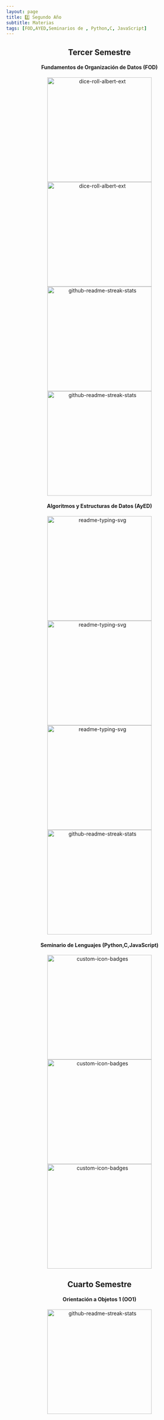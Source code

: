 ```yaml
---
layout: page
title: 2️⃣ Segundo Año
subtitle: Materias
tags: [FOD,AYED,Seminarios de , Python,C, JavaScript]
---
```


<div align="center">

<h2>Tercer Semestre</h2>

<h4>Fundamentos de Organización de Datos (FOD)</h4>



<a href="https://github.com/Fabian-Martinez1/FOD"><img width="282" src="https://denvercoder1-github-readme-stats.vercel.app/api/pin/?username=Fabian-Martinez1&repo=FOD&theme=react&bg_color=1F223E&title_color=00000&icon_color=F8D866&hide_border=true&show_icons=false" alt="dice-roll-albert-ext"></a>
<a href="https://github.com/Sag0h/FOD-2022"><img width="282" src="https://denvercoder1-github-readme-stats.vercel.app/api/pin/?username=Sag0h&repo=FOD-2022&theme=react&bg_color=1F223E&title_color=129400&icon_color=F8D866&hide_border=true&show_icons=false" alt="dice-roll-albert-ext"></a>
<a href="https://github.com/agusrnfr/FOD"><img width="282" src="https://denvercoder1-github-readme-stats.vercel.app/api/pin/?username=agusrnfr&repo=FOD&theme=react&bg_color=1F223E&title_color=F85D7F&icon_color=F8D866&hide_border=true&show_icons=false" alt="github-readme-streak-stats"></a>
<a href="https://github.com/CathGaitan/FOD-2021"><img width="282" src="https://denvercoder1-github-readme-stats.vercel.app/api/pin/?username=CathGaitan&repo=FOD-2021&theme=react&bg_color=1F223E&title_color=8900FF&icon_color=F8D866&hide_border=true&show_icons=false" alt="github-readme-streak-stats"></a>


<h4>Algoritmos y Estructuras de Datos (AyED)</h4>

<a href="https://github.com/Fabian-Martinez1/AyED"><img width="282" src="https://denvercoder1-github-readme-stats.vercel.app/api/pin/?username=Fabian-Martinez1&repo=ayed&theme=react&bg_color=1F223E&title_color=00000&icon_color=F8D866&hide_border=true&show_icons=false" alt="readme-typing-svg"></a>
<a href="https://github.com/Sag0h/AYED"><img width="282" src="https://denvercoder1-github-readme-stats.vercel.app/api/pin/?username=Sag0h&repo=AYED&theme=react&bg_color=1F223E&title_color=129400&icon_color=F8D866&hide_border=true&show_icons=false" alt="readme-typing-svg"></a>
<a href="https://github.com/agusrnfr/AyED"><img width="282" src="https://denvercoder1-github-readme-stats.vercel.app/api/pin/?username=agusrnfr&repo=Ayed&hide_border=true&bg_color=1F223E&title_color=F85D7F&icon_color=F8D866&theme=react&show_icons=false" alt="readme-typing-svg"></a>
<a href="https://github.com/CathGaitan/AyED-2021"><img width="282" src="https://denvercoder1-github-readme-stats.vercel.app/api/pin/?username=CathGaitan&repo=AyED-2021&theme=react&bg_color=1F223E&title_color=8900FF&icon_color=F8D866&hide_border=true&show_icons=false" alt="github-readme-streak-stats"></a>


<h4>Seminario de Lenguajes (Python,C,JavaScript)</h4>

<a href="https://github.com/Fabian-Martinez1/Seminario-de-Lenguajes-Python"><img width="282" src="https://denvercoder1-github-readme-stats.vercel.app/api/pin/?username=Fabian-Martinez1&repo=Seminario-de-Lenguajes-Python&theme=react&bg_color=1F223E&title_color=00000&icon_color=F8D866&hide_border=true&show_icons=false" alt="custom-icon-badges"></a>
<a href="https://github.com/Sag0h/Seminario-de-Lenguajes-opcion-C"><img width="282" src="https://denvercoder1-github-readme-stats.vercel.app/api/pin/?username=Sag0h&repo=Seminario-de-Lenguajes-opcion-C&theme=react&bg_color=1F223E&title_color=129400&icon_color=F8D866&hide_border=true&show_icons=false" alt="custom-icon-badges"></a>
<a href="https://github.com/agusrnfr/JavaScript"><img width="282" src="https://denvercoder1-github-readme-stats.vercel.app/api/pin?username=agusrnfr&repo=JavaScript&theme=react&bg_color=1F223E&title_color=F85D7F&icon_color=F8D866&hide_border=true&show_icons=false" alt="custom-icon-badges"></a>



<h2>Cuarto Semestre</h2>


<h4>Orientación a Objetos 1 (OO1)</h4>

<a href="https://github.com/CathGaitan/OO1-2021"><img width="282" src="https://denvercoder1-github-readme-stats.vercel.app/api/pin/?username=CathGaitan&repo=OO1-2021&theme=react&bg_color=1F223E&title_color=8900FF&icon_color=F8D866&hide_border=true&show_icons=false" alt="github-readme-streak-stats"></a>

</div>